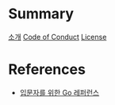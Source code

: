 # Summary

[소개](README.md)
[Code of Conduct](CODE_OF_CONDUCT.md)
[License](LICENSE)

# References
- [입문자를 위한 Go 레퍼런스](references/README.md)
